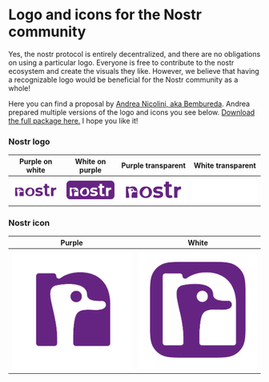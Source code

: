 # Logo and icons for the Nostr community

Yes, the nostr protocol is entirely decentralized, and there are no obligations on using a particular logo.
Everyone is free to contribute to the nostr ecosystem and create the visuals they like.
However, we believe that having a recognizable logo would be beneficial for the Nostr community as a whole!

Here you can find a proposal by [Andrea Nicolini, aka Bembureda](https://dribbble.com/Bembureda).
Andrea prepared multiple versions of the logo and icons you see below. [Download the full package here.](/nostr-logo-and-icon.zip)
I hope you like it!

### Nostr logo 
| Purple on white | White on purple | Purple transparent | White transparent |
| ------- | ------- | ------- | ------- |  
| ![Nostr logo purple on white](/nostr-logo-purple-on-white-929x363.png) | ![Nostr logo white on purple](/nostr-logo-white-on-purple-929x363.png) | ![Nostr logo purple transparent](/nostr-logo-purple-transparent-928x363.png) | ![Nostr logo white transparent](/nostr-logo-white-transparent-928x363.png) | 

### Nostr icon
| Purple | White | 
| ------- | ------- |  
| ![Nostr icon purple ](/nostr-icon-purple-512x512.png) | ![Nostr icon white](/nostr-icon-white-512x512.png) | ![Nostr logo purple transparent](/nostr-logo-purple-transparent-928x363.png) | ![Nostr logo white transparent](/nostr-logo-white-transparent-928x363.png) | 
